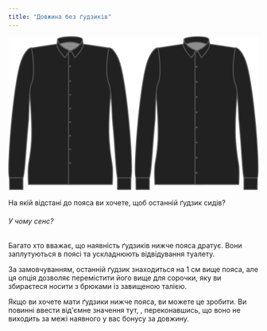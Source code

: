 ```yaml
---
title: "Довжина без ґудзиків"
---
```


![Довжина без ґудзиків](./buttonfreelength.svg)

На якій відстані до пояса ви хочете, щоб останній ґудзик сидів?

<Note>

###### У чому сенс?

Багато хто вважає, що наявність ґудзиків нижче пояса дратує.
Вони заплутуються в поясі та ускладнюють відвідування туалету.

За замовчуванням, останній ґудзик знаходиться на 1 см вище пояса,
але ця опція дозволяє перемістити його вище для сорочки, яку ви збираєтеся носити з брюками із завищеною талією.

Якщо ви хочете мати ґудзики нижче пояса, ви можете це зробити. Ви повинні ввести від'ємне значення тут,
, переконавшись, що воно не виходить за межі наявного у вас бонусу за довжину.

</Note>





